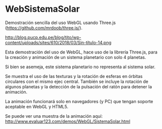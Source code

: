 # WebSistemaSolar
Demostración sencilla del uso WebGL usando Three.js (https://github.com/mrdoob/three.js/).

http://blog.pucp.edu.pe/blog/tito/wp-content/uploads/sites/610/2018/03/Sin-título-14.png

Esta demostración del uso de WebGL, hace uso de la librería Three.js, para la creación y animación de un sistema planetario con solo 4 planetas.

Si bien se asemeja, este sistema planetario no representa al sistema solar.

Se muestra el uso de las texturas y la rotación de esferas en órbitas circulares con el mismo ejec central. También se incluye la rotación de algunos planetas y la detección de la pulsación del ratón para detener la animación.

La animación funcionará solo en navegadores (y PC) que tengan soporte aceptable en WebGL y HTML5.

Se puede ver una muestra de la animación aquí: http://www.evaluar123.com/demos/WebGL/SistemaSolar.html
